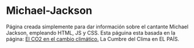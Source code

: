 # Michael-Jackson
Página creada simplemente para dar información sobre el cantante Michael Jackson, empleando HTML, JS y CSS.
Esta páguina esta basada en la página: <a href="https://elpais.com/especiales/2019/el-co2-en-el-cambio-climatico/">El CO2 en el cambio climático.</a> La Cumbre del Clima en EL PAÍS.
